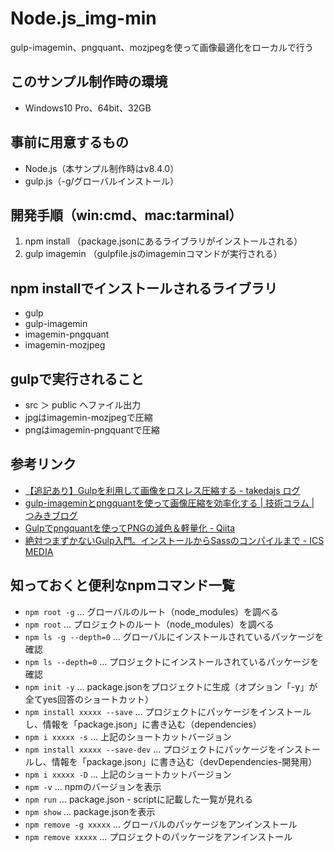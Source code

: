 # Node.js_img-min
gulp-imagemin、pngquant、mozjpegを使って画像最適化をローカルで行う

## このサンプル制作時の環境
* Windows10 Pro、64bit、32GB

## 事前に用意するもの
* Node.js（本サンプル制作時はv8.4.0）
* gulp.js（-g/グローバルインストール）

## 開発手順（win:cmd、mac:tarminal）
1. npm install （package.jsonにあるライブラリがインストールされる）
2. gulp imagemin （gulpfile.jsのimageminコマンドが実行される）

## npm installでインストールされるライブラリ
* gulp
* gulp-imagemin
* imagemin-pngquant
* imagemin-mozjpeg

## gulpで実行されること
* src ＞ public へファイル出力
* jpgはimagemin-mozjpegで圧縮
* pngはimagemin-pngquantで圧縮

## 参考リンク
* [【追記あり】Gulpを利用して画像をロスレス圧縮する - takedajs ログ](http://takedajs.hatenablog.jp/entry/2016/08/01/231609)
* [gulp-imageminとpngquantを使って画像圧縮を効率化する | 技術コラム | つみきブログ](http://blog.tsumikiinc.com/article/20150226_gulp-imagemin.html)
* [Gulpでpngquantを使ってPNGの減色＆軽量化 - Qiita](http://qiita.com/sygnas/items/f6700c75df71b8888d80)
* [絶対つまずかないGulp入門。インストールからSassのコンパイルまで - ICS MEDIA](https://ics.media/entry/3290/3)

## 知っておくと便利なnpmコマンド一覧
* `npm root -g` … グローバルのルート（node_modules）を調べる
* `npm root` … プロジェクトのルート（node_modules）を調べる
* `npm ls -g --depth=0` … グローバルにインストールされているパッケージを確認
* `npm ls --depth=0` … プロジェクトにインストールされているパッケージを確認
* `npm init -y` … package.jsonをプロジェクトに生成（オプション「-y」が全てyes回答のショートカット）
* `npm install xxxxx --save` … プロジェクトにパッケージをインストールし、情報を「package.json」に書き込む（dependencies）
* `npm i xxxxx -s` … 上記のショートカットバージョン
* `npm install xxxxx --save-dev` … プロジェクトにパッケージをインストールし、情報を「package.json」に書き込む（devDependencies-開発用）
* `npm i xxxxx -D` … 上記のショートカットバージョン
* `npm -v` … npmのバージョンを表示
* `npm run` … package.json - scriptに記載した一覧が見れる
* `npm show` … package.jsonを表示
* `npm remove -g xxxxx` … グローバルのパッケージをアンインストール
* `npm remove xxxxx` … プロジェクトのパッケージをアンインストール
